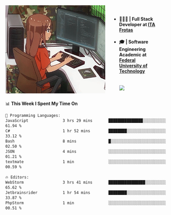 
<body >
  <div style="display: flex; width: auto; margin-right: 30px ">
    <img align="right" width="312" height="274" style="padding-right:20px; " src="assets/umiko.gif" alt="Computer man" />
    <ul style="flex: 1;">
      <li><h4>🧑🏽‍💻 | Full Stack Developer at <a href="https://itafrotas.com//">ITA Frotas</a></h4></li>
      <li><h4>🎓 | Software Engineering Academic at <a href="http://www.utfpr.edu.br/">Federal University of Technology</a></h4></li>
      <br/>
      <a href="https://skillicons.dev">
        <img src="https://skillicons.dev/icons?i=ts,react,nodejs,go,swift,js,adonis,postgres,c,heroku,gradle,firebase,flutter,docker,aws,java,redis,kubernetes&theme=light&&perline=6 " />
      </a>
    </ul>  
    <br/>
  </div>
</body>


<!--START_SECTION:waka-->
📊 **This Week I Spent My Time On** 

```text
💬 Programming Languages: 
JavaScript               3 hrs 29 mins       ███████████████░░░░░░░░░░   61.94 % 
C#                       1 hr 52 mins        ████████░░░░░░░░░░░░░░░░░   33.12 % 
Bash                     8 mins              █░░░░░░░░░░░░░░░░░░░░░░░░   02.50 % 
JSON                     4 mins              ░░░░░░░░░░░░░░░░░░░░░░░░░   01.21 % 
textmate                 1 min               ░░░░░░░░░░░░░░░░░░░░░░░░░   00.59 % 

🔥 Editors: 
WebStorm                 3 hrs 41 mins       ████████████████░░░░░░░░░   65.62 % 
Jetbrainsrider           1 hr 54 mins        ████████░░░░░░░░░░░░░░░░░   33.87 % 
PhpStorm                 1 min               ░░░░░░░░░░░░░░░░░░░░░░░░░   00.51 % 
```


<!--END_SECTION:waka-->

<!--
**danielr0d/danielr0d** is a ✨ _special_ ✨ repository because its `README.md` (this file) appears on your GitHub profile.

Here are some ideas to get you started:

- 🔭 I’m currently working on ...
- 🌱 I’m currently learning ...
- 👯 I’m looking to collaborate on ...
- 🤔 I’m looking for help with ...
- 💬 Ask me about ...
- 📫 How to reach me: ...
- 😄 Pronouns: ...
- ⚡ Fun fact: ...
-->
